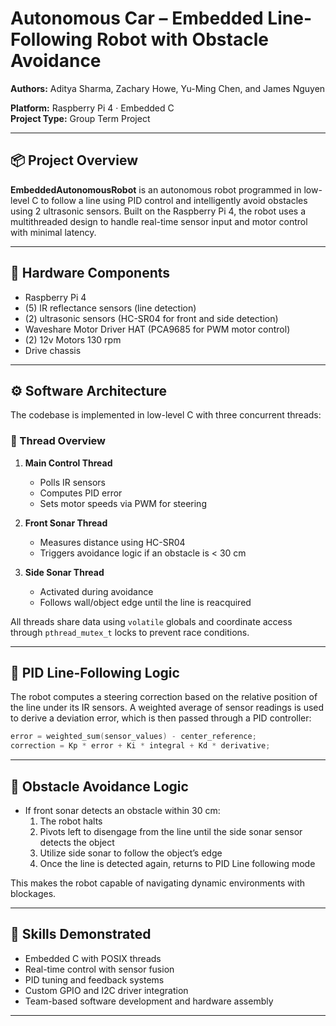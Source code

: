 # Autonomous Car – Embedded Line-Following Robot with Obstacle Avoidance

**Authors:**  Aditya Sharma, Zachary Howe, Yu-Ming Chen, and James Nguyen

**Platform:** Raspberry Pi 4 · Embedded C  
**Project Type:** Group Term Project

---

## 📦 Project Overview

**EmbeddedAutonomousRobot** is an autonomous robot programmed in low-level C to follow a line using PID control and intelligently avoid obstacles using 2 ultrasonic sensors. Built on the Raspberry Pi 4, the robot uses a multithreaded design to handle real-time sensor input and motor control with minimal latency.

---

## 🔧 Hardware Components

- Raspberry Pi 4
- (5) IR reflectance sensors (line detection)
- (2) ultrasonic sensors (HC-SR04 for front and side detection)
- Waveshare Motor Driver HAT (PCA9685 for PWM motor control)
- (2) 12v Motors 130 rpm
- Drive chassis

---

## ⚙️ Software Architecture

The codebase is implemented in low-level C with three concurrent threads:

### 🧵 Thread Overview

1. **Main Control Thread**
   - Polls IR sensors
   - Computes PID error
   - Sets motor speeds via PWM for steering

2. **Front Sonar Thread**
   - Measures distance using HC-SR04
   - Triggers avoidance logic if an obstacle is < 30 cm

3. **Side Sonar Thread**
   - Activated during avoidance
   - Follows wall/object edge until the line is reacquired

All threads share data using `volatile` globals and coordinate access through `pthread_mutex_t` locks to prevent race conditions.


---

## 🧠 PID Line-Following Logic

The robot computes a steering correction based on the relative position of the line under its IR sensors. A weighted average of sensor readings is used to derive a deviation error, which is then passed through a PID controller:

```c
error = weighted_sum(sensor_values) - center_reference;
correction = Kp * error + Ki * integral + Kd * derivative;
```

---

## 🚧 Obstacle Avoidance Logic

- If front sonar detects an obstacle within 30 cm:
  1. The robot halts
  2. Pivots left to disengage from the line until the side sonar sensor detects the object
  3. Utilize side sonar to follow the object’s edge
  4. Once the line is detected again, returns to PID Line following mode

This makes the robot capable of navigating dynamic environments with blockages.

---

## 🧰 Skills Demonstrated

- Embedded C with POSIX threads
- Real-time control with sensor fusion
- PID tuning and feedback systems
- Custom GPIO and I2C driver integration
- Team-based software development and hardware assembly

---


